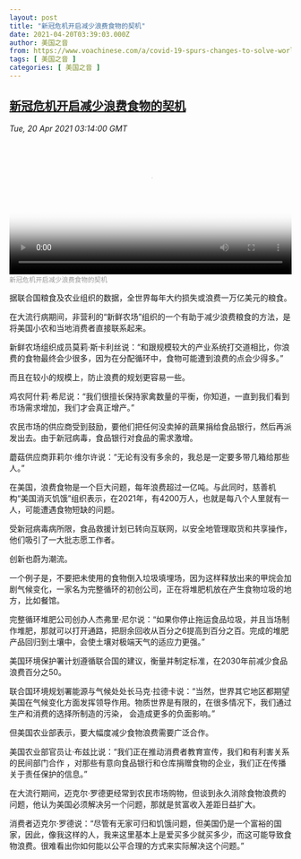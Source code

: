 ```yaml
---
layout: post
title: "新冠危机开启减少浪费食物的契机"
date: 2021-04-20T03:39:03.000Z
author: 美国之音
from: https://www.voachinese.com/a/covid-19-spurs-changes-to-solve-world-s-food-waste-problem-20210419/5859233.html
tags: [ 美国之音 ]
categories: [ 美国之音 ]
---
```

<!--1618889943000-->
[新冠危机开启减少浪费食物的契机](https://www.voachinese.com/a/covid-19-spurs-changes-to-solve-world-s-food-waste-problem-20210419/5859233.html)
------

<div>
<div><i>Tue, 20 Apr 2021 03:14:00 GMT</i></div><video poster="https://images.weserv.nl?url=gdb.voanews.com/4d6d02e7-0ce2-4dda-877c-ad6b9a789495_tv_r1_s_w900.jpg" src="https://av.voanews.com/Videoroot/Pangeavideo/2021/04/4/4d/4d6d02e7-0ce2-4dda-877c-ad6b9a789495_240p.mp4" style="width:100%" controls></video><div><small style="color: #999;">新冠危机开启减少浪费食物的契机</small></div><p>据联合国粮食及农业组织的数据，全世界每年大约损失或浪费一万亿美元的粮食。</p><p>在大流行病期间，非营利的“新鲜农场”组织的一个有助于减少浪费粮食的方法，是将美国小农和当地消费者直接联系起来。</p><p>新鲜农场组织成员莫莉·斯卡利丝说：“和跟规模较大的产业系统打交道相比，你浪费的食物最终会少很多，因为在分配循环中，食物可能遭到浪费的点会少得多。”</p><p>而且在较小的规模上，防止浪费的规划更容易一些。</p><p>鸡农阿什莉·希尼说：“我们很擅长保持家禽数量的平衡，你知道，一直到我们看到市场需求增加，我们才会真正增产。”</p><p>农民市场的供应商受到鼓励，要他们把任何没卖掉的蔬果捐给食品银行，然后再派发出去。由于新冠病毒，食品银行对食品的需求激增。</p><p>蘑菇供应商菲莉尔·维尔许说：“无论有没有多余的，我总是一定要多带几箱给那些人。”</p><p>在美国，浪费食物是一个巨大问题，每年浪费超过一亿吨。与此同时，慈善机构“美国消灭饥饿”组织表示，在2021年，有4200万人，也就是每八个人里就有一人，可能遭遇食物短缺的问题。</p><p>受新冠病毒病所限，食品救援计划已转向互联网，以安全地管理取货和共享操作，他们吸引了一大批志愿工作者。</p><p>创新也蔚为潮流。</p><p>一个例子是，不要把未使用的食物倒入垃圾填埋场，因为这样释放出来的甲烷会加剧气候变化，一家名为完整循环的初创公司，正在将堆肥机放在产生食物垃圾的地方，比如餐馆。</p><p>完整循环堆肥公司创办人杰弗里·尼尔说：“如果你停止拖运食品垃圾，并且当场制作堆肥，那就可以打开通路，把厨余回收从百分之6提高到百分之百。完成的堆肥产品回归到土壤中，会使土壤对极端天气的适应力更强。”</p><p>美国环境保护署计划遵循联合国的建议，衡量并制定标准，在2030年前减少食品浪费百分之50。</p><p>联合国环境规划署能源与气候处处长马克·拉德卡说：“当然，世界其它地区都期望美国在气候变化方面发挥领导作用。物质世界是有限的，在很多情况下，我们通过生产和消费的选择所制造的污染， 会造成更多的负面影响。”</p><p>但美国农业部表示，要大幅度减少食物浪费需要广泛合作。</p><p>美国农业部官员让·布兹比说：“我们正在推动消费者教育宣传，我们和有利害关系的民间部门合作 ，对那些有意向食品银行和仓库捐赠食物的企业，我们正在传播关于责任保护的信息。”</p><p>在大流行期间，迈克尔·罗德更经常到农民市场购物，但谈到永久消除食物浪费的问题，他认为美国必须解决另一个问题，那就是贫富收入差距日益扩大。</p><p>消费者迈克尔·罗德说：“尽管有无家可归和饥饿问题，但美国仍是一个富裕的国家，因此，像我这样的人，我来这里基本上是爱买多少就买多少，而这可能导致食物浪费。很难看出你如何能以公平合理的方式来实际解决这个问题。”</p>
</div>
